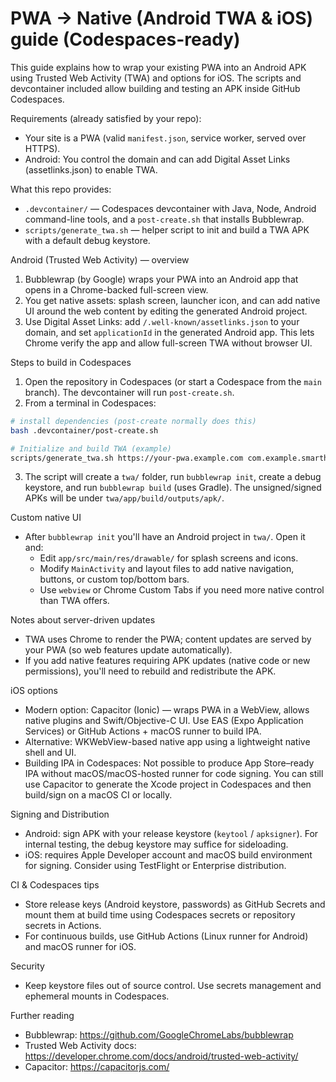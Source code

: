 # PWA → Native (Android TWA & iOS) guide (Codespaces-ready)

This guide explains how to wrap your existing PWA into an Android APK using Trusted Web Activity (TWA) and options for iOS. The scripts and devcontainer included allow building and testing an APK inside GitHub Codespaces.

Requirements (already satisfied by your repo):
- Your site is a PWA (valid `manifest.json`, service worker, served over HTTPS).
- Android: You control the domain and can add Digital Asset Links (assetlinks.json) to enable TWA.

What this repo provides:
- `.devcontainer/` — Codespaces devcontainer with Java, Node, Android command-line tools, and a `post-create.sh` that installs Bubblewrap.
- `scripts/generate_twa.sh` — helper script to init and build a TWA APK with a default debug keystore.

Android (Trusted Web Activity) — overview
1. Bubblewrap (by Google) wraps your PWA into an Android app that opens in a Chrome-backed full-screen view.
2. You get native assets: splash screen, launcher icon, and can add native UI around the web content by editing the generated Android project.
3. Use Digital Asset Links: add `/.well-known/assetlinks.json` to your domain, and set `applicationId` in the generated Android app. This lets Chrome verify the app and allow full-screen TWA without browser UI.

Steps to build in Codespaces
1. Open the repository in Codespaces (or start a Codespace from the `main` branch). The devcontainer will run `post-create.sh`.
2. From a terminal in Codespaces:

```bash
# install dependencies (post-create normally does this)
bash .devcontainer/post-create.sh

# Initialize and build TWA (example)
scripts/generate_twa.sh https://your-pwa.example.com com.example.smarthome
```

3. The script will create a `twa/` folder, run `bubblewrap init`, create a debug keystore, and run `bubblewrap build` (uses Gradle). The unsigned/signed APKs will be under `twa/app/build/outputs/apk/`.

Custom native UI
- After `bubblewrap init` you'll have an Android project in `twa/`. Open it and:
  - Edit `app/src/main/res/drawable/` for splash screens and icons.
  - Modify `MainActivity` and layout files to add native navigation, buttons, or custom top/bottom bars.
  - Use `webview` or Chrome Custom Tabs if you need more native control than TWA offers.

Notes about server-driven updates
- TWA uses Chrome to render the PWA; content updates are served by your PWA (so web features update automatically).
- If you add native features requiring APK updates (native code or new permissions), you'll need to rebuild and redistribute the APK.

iOS options
- Modern option: Capacitor (Ionic) — wraps PWA in a WebView, allows native plugins and Swift/Objective-C UI. Use EAS (Expo Application Services) or GitHub Actions + macOS runner to build IPA.
- Alternative: WKWebView-based native app using a lightweight native shell and UI.
- Building IPA in Codespaces: Not possible to produce App Store–ready IPA without macOS/macOS-hosted runner for code signing. You can still use Capacitor to generate the Xcode project in Codespaces and then build/sign on a macOS CI or locally.

Signing and Distribution
- Android: sign APK with your release keystore (`keytool` / `apksigner`). For internal testing, the debug keystore may suffice for sideloading.
- iOS: requires Apple Developer account and macOS build environment for signing. Consider using TestFlight or Enterprise distribution.

CI & Codespaces tips
- Store release keys (Android keystore, passwords) as GitHub Secrets and mount them at build time using Codespaces secrets or repository secrets in Actions.
- For continuous builds, use GitHub Actions (Linux runner for Android) and macOS runner for iOS.

Security
- Keep keystore files out of source control. Use secrets management and ephemeral mounts in Codespaces.

Further reading
- Bubblewrap: https://github.com/GoogleChromeLabs/bubblewrap
- Trusted Web Activity docs: https://developer.chrome.com/docs/android/trusted-web-activity/
- Capacitor: https://capacitorjs.com/
